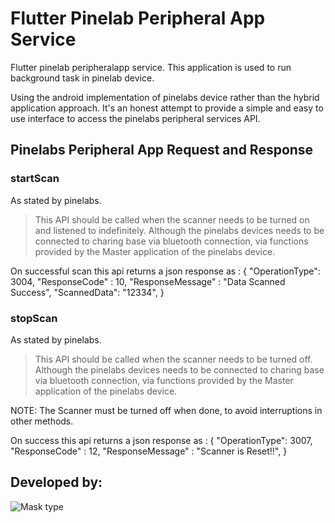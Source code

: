 # Flutter Pinelab Peripheral App Service

Flutter pinelab peripheralapp service. This application is used to run background task in pinelab device.

Using the android implementation of pinelabs device rather than the hybrid application approach. It's an honest attempt to provide a simple and easy to use interface to access the pinelabs peripheral services API.

## Pinelabs Peripheral App Request and Response

### startScan
As stated by pinelabs. 
> This API should be called when the scanner needs to be turned on and listened to indefinitely. Although the pinelabs devices needs to be connected to charing base via bluetooth connection, via functions provided by the Master application of the pinelabs device.

On successful scan this api returns a json response as :
{
    "OperationType": 3004,
    "ResponseCode" : 10,
    "ResponseMessage" : "Data Scanned Success",
    "ScannedData": "12334",
}


### stopScan
As stated by pinelabs. 
> This API should be called when the scanner needs to be turned off. Although the pinelabs devices needs to be connected to charing base via bluetooth connection, via functions provided by the Master application of the pinelabs device.

NOTE:
The Scanner must be turned off when done, to avoid interruptions in other methods.

On success this api returns a json response as :
{
    "OperationType": 3007,
    "ResponseCode" : 12,
    "ResponseMessage" : "Scanner is Reset!!",
}


## Developed by:

![Mask type](https://wsrv.nl/?url=wsrv.nl/lichtenstein.jpg&w=200&h=200&fit=cover&mask=circle)